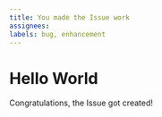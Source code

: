 ```yaml
---
title: You made the Issue work
assignees: 
labels: bug, enhancement
---
```


# Hello World

Congratulations, the Issue got created! 
